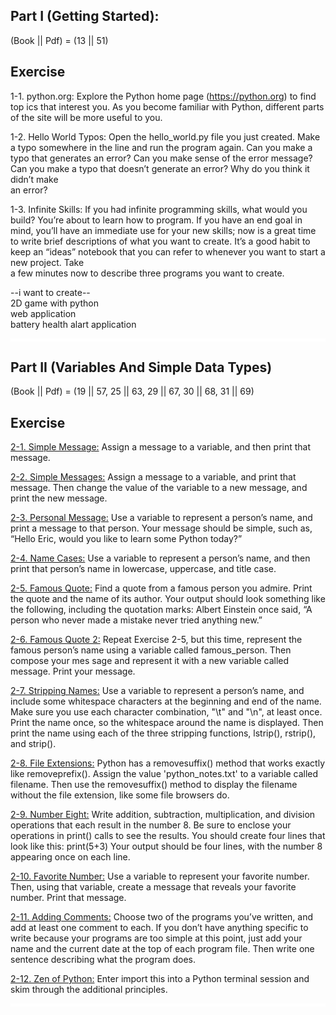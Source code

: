

## Part I (Getting Started):
(Book || Pdf) = (13 || 51)   

## Exercise  
 1-1. python.org: Explore the Python home page (https://python.org) to find top
ics that interest you. As you become familiar with Python, different parts of the 
site will be more useful to you.  

 1-2. Hello World Typos: Open the hello_world.py file you just created. Make a 
typo somewhere in the line and run the program again. Can you make a typo 
that generates an error? Can you make sense of the error message? Can you 
make a typo that doesn’t generate an error? Why do you think it didn’t make  
an error?  

 1-3. Infinite Skills: If you had infinite programming skills, what would you build? 
You’re about to learn how to program. If you have an end goal in mind, you’ll 
have an immediate use for your new skills; now is a great time to write brief 
descriptions of what you want to create. It’s a good habit to keep an “ideas” 
notebook that you can refer to whenever you want to start a new project. Take  
a few minutes now to describe three programs you want to create.
   

--i want to create--  
2D game with python    
web application    
battery health alart application  

<hr style="height:5px; background-color:white; border:none;">

## Part II (Variables And Simple Data Types)
(Book || Pdf) = (19 || 57, 25 || 63, 29 || 67, 30 || 68, 31 || 69)  

## Exercise  
[2-1. Simple Message:](part_2/2_1__simple_message.py) Assign a message to a variable, and then print that 
message.  

[2-2. Simple Messages:](part_2/2_2__simple_message.py) Assign a message to a variable, and print that message. 
Then change the value of the variable to a new message, and print the new 
message.  

[2-3. Personal Message:](part_2/2_3__personal_message.py) Use a variable to represent a person’s name, and print 
a message to that person. Your message should be simple, such as, “Hello Eric, 
would you like to learn some Python today?”  

[2-4. Name Cases:](part_2/2_4__name_cases.py) Use a variable to represent a person’s name, and then print 
that person’s name in lowercase, uppercase, and title case.  

[2-5. Famous Quote:](part_2/2_5__famous_quote.py) Find a quote from a famous person you admire. Print the 
quote and the name of its author. Your output should look something like the 
following, including the quotation marks:
 Albert Einstein once said, “A person who never made a mistake never 
tried anything new.”  

[2-6. Famous Quote 2:](part_2/2_6__famous_quote2.py) Repeat Exercise 2-5, but this time, represent the famous 
person’s name using a variable called famous_person. Then compose your mes
sage and represent it with a new variable called message. Print your message.  

[2-7. Stripping Names:](part_2/2_7__stripping_names.py) Use a variable to represent a person’s name, and 
include some whitespace characters at the beginning and end of the name. 
Make sure you use each character combination, "\t" and "\n", at least once.
 Print the name once, so the whitespace around the name is displayed. 
Then print the name using each of the three stripping functions, lstrip(), 
rstrip(), and strip().  

[2-8. File Extensions:](part_2/2_8__file_extensions.py) Python has a removesuffix() method that works exactly  
like removeprefix(). Assign the value 'python_notes.txt' to a variable called 
filename. Then use the removesuffix() method to display the filename without 
the file extension, like some file browsers do.  

[2-9. Number Eight:](part_2/2_9__number_eight.py) Write addition, subtraction, multiplication, and division 
operations that each result in the number 8. Be sure to enclose your operations 
in print() calls to see the results. You should create four lines that look like this:
 print(5+3)
 Your output should be four lines, with the number 8 appearing once on 
each line.  

[2-10. Favorite Number:](part_2/2_10__favorite_number.py) Use a variable to represent your favorite number. Then, 
using that variable, create a message that reveals your favorite number. Print 
that message.  

[2-11. Adding Comments:](part_2/2_12__adding_comments.py)  Choose two of the programs you’ve written, and 
add at least one comment to each. If you don’t have anything specific to write 
because your programs are too simple at this point, just add your name and the 
current date at the top of each program file. Then write one sentence describing 
what the program does.  

[2-12. Zen of Python:](part_2/2_12__zen_of_python.py) Enter import this into a Python terminal session and skim 
through the additional principles.  

<hr style="height:5px; background-color:white; border:none;">